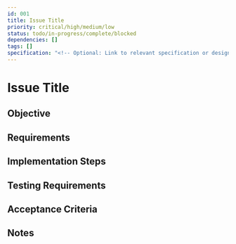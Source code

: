 ```yaml
---
id: 001
title: Issue Title
priority: critical/high/medium/low
status: todo/in-progress/complete/blocked
dependencies: []
tags: []
specification: "<!-- Optional: Link to relevant specification or design document if one exists.  otherwise leave blank -->"
---
```


# Issue Title

## Objective

## Requirements

## Implementation Steps

## Testing Requirements

## Acceptance Criteria

## Notes
